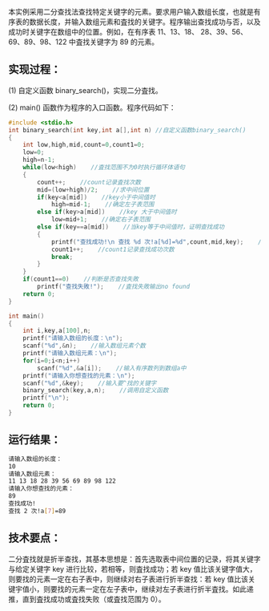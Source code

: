 本实例采用二分查找法查找特定关键字的元素。要求用户输入数组长度，也就是有序表的数据长度，并输入数组元素和査找的关键字。程序输出查找成功与否，以及成功时关键字在数组中的位置。例如，在有序表 11、13、18、 28、39、56、69、89、98、122 中査找关键字为 89 的元素。

## 实现过程：

(1) 自定义函数 binary_search()，实现二分査找。

 (2) main() 函数作为程序的入口函数。程序代码如下：

```c
#include <stdio.h>
int binary_search(int key,int a[],int n) //自定义函数binary_search()
{
    int low,high,mid,count=0,count1=0;
    low=0;
    high=n-1;
    while(low<high)    //査找范围不为0时执行循环体语句
    {
        count++;    //count记录査找次数
        mid=(low+high)/2;    //求中间位置
        if(key<a[mid])    //key小于中间值时
            high=mid-1;    //确定左子表范围
        else if(key>a[mid])    //key 大于中间值时
            low=mid+1;    //确定右子表范围
        else if(key==a[mid])    //当key等于中间值时，证明查找成功
        {
            printf("查找成功!\n 查找 %d 次!a[%d]=%d",count,mid,key);    //输出査找次数及所査找元素在数组中的位置
            count1++;    //count1记录查找成功次数
            break;
        }
    }
    if(count1==0)    //判断是否查找失敗
        printf("查找失敗!");    //査找失敗输出no found
    return 0;
}

int main()
{
    int i,key,a[100],n;
    printf("请输入数组的长度：\n");
    scanf("%d",&n);    //输入数组元素个数
    printf("请输入数组元素：\n");
    for(i=0;i<n;i++)
        scanf("%d",&a[i]);    //输入有序数列到数组a中
    printf("请输入你想查找的元素：\n");
    scanf("%d",&key);    //输入要^找的关键字
    binary_search(key,a,n);    //调用自定义函数
    printf("\n");
    return 0;
}


```

## 运行结果：

```bash
请输入数组的长度：
10
请输入数组元素：
11 13 18 28 39 56 69 89 98 122
请输入你想查找的元素：
89
查找成功!
查找 2 次!a[7]=89
```

## 技术要点：

二分査找就是折半查找，其基本思想是：首先选取表中间位置的记录，将其关键字与给定关键字 key 进行比较，若相等，则査找成功；若 key 值比该关键字值大，则要找的元素一定在右子表中，则继续对右子表进行折半查找：若 key  值比该关键宇值小，则要找的元素一定在左子表中，继续对左子表进行折半査找。如此递推，直到査找成功或査找失败（或査找范围为 0）。